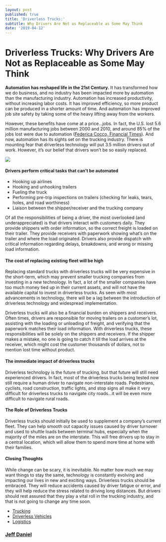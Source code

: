 ```yaml
---
layout: post
published: true
title: 'Driverless Trucks:'
subtitle: Why Drivers Are Not as Replaceable as Some May Think
date: '2019-04-12'
---
```

# Driverless Trucks: Why Drivers Are Not as Replaceable as Some May Think

**Automation has reshaped life in the 21st Century.** It has transformed how we
do business, and no industry has been impacted more by automation than the
manufacturing industry. Automation has increased productivity, without
increasing labor costs. It has improved efficiency, so more product can be
produced in a shorter amount of time. And automation has improved job site
safety by taking some of the heavy lifting away from the workers.

However, these benefits have come at a price…jobs. In fact, the U.S. lost 5.6
million manufacturing jobs between 2000 and 2010, and around 85% of the jobs
lost were due to automation ([Federica Cocco, Financial
Times](https://www.ft.com/content/dec677c0-b7e6-11e6-ba85-95d1533d9a62)). And
now, automation has its sights set on the trucking industry. There is mounting
fear that driverless technology will put 3.5 million drivers out of work.
However, it’s our belief that drivers won’t be so easily replaced.

![](https://cdn-images-1.medium.com/max/1200/1*k2NC8FHgGwxDw7pw8fR1iw.jpeg)

#### Drivers perform critical tasks that can’t be automated

* Hooking up airlines
* Hooking and unhooking trailers
* Fueling the truck
* Performing pre-trip inspections on trailers (checking for leaks, tears, holes,
and road worthiness)
* Liaison between the shipper/receiver and the trucking company

Of all the responsibilities of being a driver, the most overlooked (and
underappreciated) is that drivers interact with customers daily. They provide
shippers with order information, so the correct freight is loaded on their
trailer. They provide receivers with paperwork showing what’s on the trailer and
where the load originated. Drivers also provide dispatch with critical
information regarding delays, breakdowns, and wrong or missing load information.

#### The cost of replacing existing fleet will be high

Replacing standard trucks with driverless trucks will be very expensive in the
short-term, which may prevent smaller trucking companies from investing in a new
technology. In fact, a lot of the smaller companies have too much money tied up
in their current assets, and will not have the available capital to invest in
driverless trucks. As seen with most advancements in technology, there will be a
lag between the introduction of driverless technology and widespread
implementation.

Driverless trucks will also be a financial burden on shippers and receivers.
Often times, drivers are responsible for moving trailers on a customer’s lot,
assisting with the loading or unloading of freight, and verifying that the
paperwork matches their load information. With driverless trucks, these
responsibilities will be solely on the shippers and receivers. If the shipper
makes a mistake, no one is going to catch it till the load arrives at the
receiver, which might cost the customer thousands of dollars, not to mention
lost time without product.

#### The immediate impact of driverless trucks

Driverless technology is the future of trucking, but that future will still need
experienced drivers. In fact, most of the driverless trucks being tested now
still require a human driver to navigate non-interstate roads. Pedestrians,
cyclists, road construction, traffic lights, and stop signs all make it very
difficult for driverless trucks to navigate city roads…it will be even more
difficult to navigate rural roads.

#### The Role of Driverless Trucks

Driverless trucks should initially be used to supplement a company’s current
fleet. They can help smooth out capacity issues caused by driver turnover and
used to shuttle loads between terminal hubs, especially when the majority of the
miles are on the interstate. This will free drivers up to stay in a central
location, which will allow them to spend more time at home with their families.

#### Closing Thoughts

While change can be scary, it is inevitable. No matter how much we may want
things to stay the same, technology is constantly evolving and impacting our
lives in new and exciting ways. Driverless trucks should be embraced. They will
reduce accidents caused by driver fatigue or error, and they will help reduce
the stress related to driving long distances. But drivers should rest assured
that they play a vital roll in the trucking industry, and that is not going to
change any time soon.

* [Trucking](https://medium.com/tag/trucking?source=post)
* [Driverless Vehicles](https://medium.com/tag/driverless-vehicles?source=post)
* [Logistics](https://medium.com/tag/logistics?source=post)

### [Jeff Daniel](https://medium.com/@jeff.daniel77)
